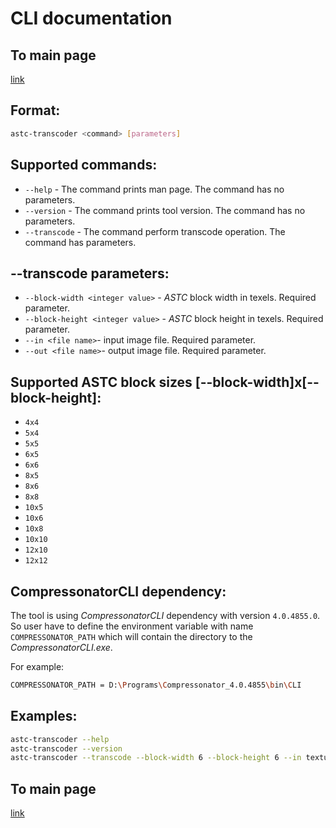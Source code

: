 # CLI documentation

## To main page
[link](../README.md)

## Format:
```bash
astc-transcoder <command> [parameters]
```

## Supported commands:
- `--help` - The command prints man page. The command has no parameters.
- `--version` - The command prints tool version. The command has no parameters.
- `--transcode` - The command perform transcode operation. The command has parameters.

## --transcode parameters:
- `--block-width <integer value>` - _ASTC_ block width in texels. Required parameter.
- `--block-height <integer value>` - _ASTC_ block height in texels. Required parameter.
- `--in <file name>`- input image file. Required parameter.
- `--out <file name>`- output image file. Required parameter.

## Supported ASTC block sizes [--block-width]x[--block-height]:
- `4x4`
- `5x4`
- `5x5`
- `6x5`
- `6x6`
- `8x5`
- `8x6`
- `8x8`
- `10x5`
- `10x6`
- `10x8`
- `10x10`
- `12x10`
- `12x12`

## CompressonatorCLI dependency:
The tool is using _CompressonatorCLI_ dependency with version `4.0.4855.0`. So user have to define
the environment variable with name `COMPRESSONATOR_PATH` which will contain the directory to the
_CompressonatorCLI.exe_.

For example:
```bash
COMPRESSONATOR_PATH = D:\Programs\Compressonator_4.0.4855\bin\CLI
```

## Examples:
```bash
astc-transcoder --help
astc-transcoder --version
astc-transcoder --transcode --block-width 6 --block-height 6 --in texture_D.dds --out texture_D.ktx
```

## To main page
[link](../README.md)
